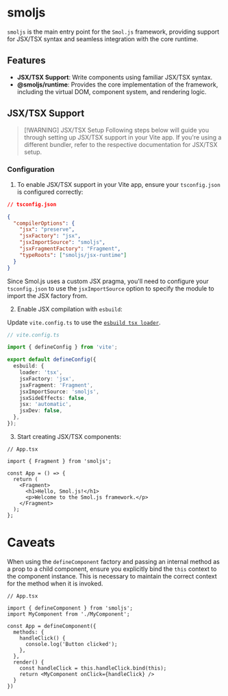 # smoljs

`smoljs` is the main entry point for the `Smol.js` framework, providing support for JSX/TSX syntax and seamless integration with the core runtime.

## Features

- **JSX/TSX Support**: Write components using familiar JSX/TSX syntax.
- **@smoljs/runtime**: Provides the core implementation of the framework, including the virtual DOM, component system, and rendering logic.

## JSX/TSX Support

> [!WARNING] JSX/TSX Setup
> Following steps below will guide you through setting up JSX/TSX support in your Vite app. 
> If you're using a different bundler, refer to the respective documentation for JSX/TSX setup.

### Configuration

1. To enable JSX/TSX support in your Vite app, ensure your `tsconfig.json` is configured correctly:

```json
// tsconfig.json

{
  "compilerOptions": {
    "jsx": "preserve",
    "jsxFactory": "jsx",
    "jsxImportSource": "smoljs",
    "jsxFragmentFactory": "Fragment",
    "typeRoots": ["smoljs/jsx-runtime"]
  }
}
```

Since Smol.js uses a custom JSX pragma, you'll need to configure your `tsconfig.json` to use the `jsxImportSource` option to specify the module to import the JSX factory from.

2. Enable JSX compilation with `esbuild`:

Update `vite.config.ts` to use the [`esbuild tsx loader`](https://esbuild.github.io/api/#transformation).

```typescript
// vite.config.ts

import { defineConfig } from 'vite';

export default defineConfig({
  esbuild: {
    loader: 'tsx',
    jsxFactory: 'jsx',
    jsxFragment: 'Fragment',
    jsxImportSource: 'smoljs',
    jsxSideEffects: false,
    jsx: 'automatic',
    jsxDev: false,
  },
});
```

3. Start creating JSX/TSX components:

```tsx
// App.tsx

import { Fragment } from 'smoljs';

const App = () => {
  return (
    <Fragment>
      <h1>Hello, Smol.js!</h1>
      <p>Welcome to the Smol.js framework.</p>
    </Fragment>
  );
};

```

# Caveats

When using the `defineComponent` factory and passing an internal method as a prop to a child component, ensure you explicitly bind the `this` context to the component instance. This is necessary to maintain the correct context for the method when it is invoked.

```tsx
// App.tsx

import { defineComponent } from 'smoljs';
import MyComponent from './MyComponent';

const App = defineComponent({
  methods: {
    handleClick() {
      console.log('Button clicked');
    },
  },
  render() {
    const handleClick = this.handleClick.bind(this);
    return <MyComponent onClick={handleClick} />
  }
})
```
